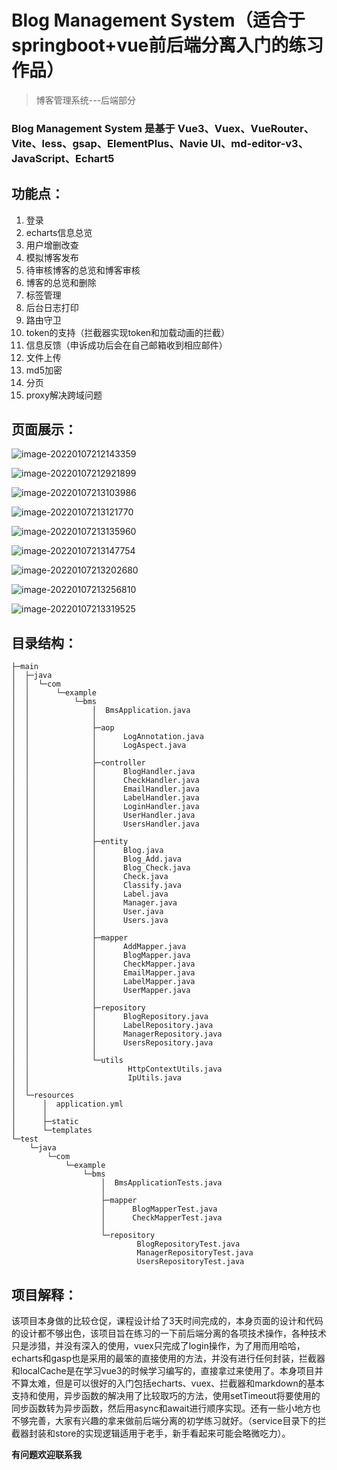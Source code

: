 # Blog Management System（适合于springboot+vue前后端分离入门的练习作品）

> 博客管理系统---后端部分

### Blog Management System 是基于 Vue3、Vuex、VueRouter、Vite、less、gsap、ElementPlus、Navie UI、md-editor-v3、JavaScript、Echart5

## 功能点：

1. 登录
2. echarts信息总览
3. 用户增删改查
4. 模拟博客发布
5. 待审核博客的总览和博客审核
6. 博客的总览和删除
7. 标签管理
8. 后台日志打印
9. 路由守卫
10. token的支持（拦截器实现token和加载动画的拦截）
11. 信息反馈（申诉成功后会在自己邮箱收到相应邮件）
12. 文件上传
13. md5加密
14. 分页
15. proxy解决跨域问题

## 页面展示：

![image-20220107212143359](http://mingxuan3569.oss-cn-beijing.aliyuncs.com/image/image-20220107212143359.png)

![image-20220107212921899](http://mingxuan3569.oss-cn-beijing.aliyuncs.com/image/image-20220107212921899.png)

![image-20220107213103986](http://mingxuan3569.oss-cn-beijing.aliyuncs.com/image/image-20220107213103986.png)

![image-20220107213121770](http://mingxuan3569.oss-cn-beijing.aliyuncs.com/image/image-20220107213121770.png)

![image-20220107213135960](http://mingxuan3569.oss-cn-beijing.aliyuncs.com/image/image-20220107213135960.png)

![image-20220107213147754](http://mingxuan3569.oss-cn-beijing.aliyuncs.com/image/image-20220107213147754.png)

![image-20220107213202680](http://mingxuan3569.oss-cn-beijing.aliyuncs.com/image/image-20220107213202680.png)

![image-20220107213256810](http://mingxuan3569.oss-cn-beijing.aliyuncs.com/image/image-20220107213247034.png)

![image-20220107213319525](http://mingxuan3569.oss-cn-beijing.aliyuncs.com/image/image-20220107213256810.png)

## 目录结构：

``` 
├─main
│  ├─java
│  │  └─com
│  │      └─example
│  │          └─bms
│  │              │  BmsApplication.java
│  │              │
│  │              ├─aop
│  │              │      LogAnnotation.java
│  │              │      LogAspect.java
│  │              │
│  │              ├─controller
│  │              │      BlogHandler.java
│  │              │      CheckHandler.java
│  │              │      EmailHandler.java
│  │              │      LabelHandler.java
│  │              │      LoginHandler.java
│  │              │      UserHandler.java
│  │              │      UsersHandler.java
│  │              │
│  │              ├─entity
│  │              │      Blog.java
│  │              │      Blog_Add.java
│  │              │      Blog_Check.java
│  │              │      Check.java
│  │              │      Classify.java
│  │              │      Label.java
│  │              │      Manager.java
│  │              │      User.java
│  │              │      Users.java
│  │              │
│  │              ├─mapper
│  │              │      AddMapper.java
│  │              │      BlogMapper.java
│  │              │      CheckMapper.java
│  │              │      EmailMapper.java
│  │              │      LabelMapper.java
│  │              │      UserMapper.java
│  │              │
│  │              ├─repository
│  │              │      BlogRepository.java
│  │              │      LabelRepository.java
│  │              │      ManagerRepository.java
│  │              │      UsersRepository.java
│  │              │
│  │              └─utils
│  │                      HttpContextUtils.java
│  │                      IpUtils.java
│  │
│  └─resources
│      │  application.yml
│      │
│      ├─static
│      └─templates
└─test
    └─java
        └─com
            └─example
                └─bms
                    │  BmsApplicationTests.java
                    │
                    ├─mapper
                    │      BlogMapperTest.java
                    │      CheckMapperTest.java
                    │
                    └─repository
                            BlogRepositoryTest.java
                            ManagerRepositoryTest.java
                            UsersRepositoryTest.java
```



## 项目解释：

该项目本身做的比较仓促，课程设计给了3天时间完成的，本身页面的设计和代码的设计都不够出色，该项目旨在练习的一下前后端分离的各项技术操作，各种技术只是涉猎，并没有深入的使用，vuex只完成了login操作，为了用而用哈哈，echarts和gasp也是采用的最笨的直接使用的方法，并没有进行任何封装，拦截器和localCache是在学习vue3的时候学习编写的，直接拿过来使用了。本身项目并不算太难，但是可以很好的入门包括echarts、vuex、拦截器和markdown的基本支持和使用，异步函数的解决用了比较取巧的方法，使用setTimeout将要使用的同步函数转为异步函数，然后用async和await进行顺序实现。还有一些小地方也不够完善，大家有兴趣的拿来做前后端分离的初学练习就好。（service目录下的拦截器封装和store的实现逻辑适用于老手，新手看起来可能会略微吃力）。

**有问题欢迎联系我**

